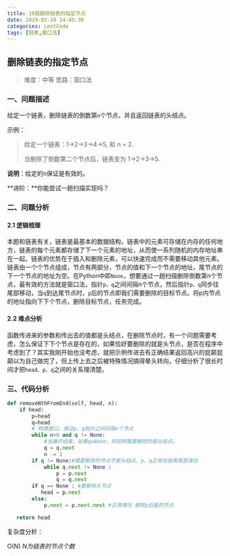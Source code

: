 ```yaml
---
​title: 19题删除链表的指定节点
date: 2019-02-18 14:45:30
categories: LeetCode
tags: [链表,窗口法]
---
```


## 删除链表的指定节点

>难度：中等         思路：窗口法
>

### 一、问题描述

给定一个链表，删除链表的倒数第`n`个节点，并且返回链表的头结点。

示例：

>给定一个链表：1->2->3->4->5, 和 n = 2.
>
>当删除了倒数第二个节点后，链表变为 1->2->3->5.

**说明**：给定的n保证是有效的。

<!--more-->

**进阶：**你能尝试一趟扫描实现吗？

### 二、问题分析

#### 2.1 逻辑梳理

本题和链表有关，链表是最基本的数据结构，链表中的元素可存储在内存的任何地方，链表的每个元素都存储了下一个元素的地址，从而使一系列随机的内存地址串在一起。链表的优势在于插入和删除元素，可以快速完成而不需要移动其他元素。链表由一个个节点组成，节点有两部分，节点的值和下一个节点的地址，尾节点的下一个节点的地址为空。在Python中即`None`，想要通过一趟扫描删除倒数第n个节点，最有效的方法就是窗口法，指针`p，q`之间间隔n个节点，然后指针`p、q`同步往尾部移动，当`q`到达尾节点时，`p`后的节点即我们需要删除的目标节点。将p内节点的地址指向下下个节点，删除目标节点，任务完成。

#### 2.2 难点分析

函数传进来的参数和传出去的值都是头结点，在删除节点时，有一个问题需要考虑，怎么保证下下个节点是存在的，如果恰好要删除的就是头节点，是否在程序中考虑到了？其实我刚开始也没考虑，就把示例传进去有正确结果返回高兴的屁颠屁颠以为自己做完了，但上传上去之后被特殊情况搞得晕头转向，仔细分析了很长时间才把`head、p、q`之间的关系理清楚。

### 三、代码分析

```Python
def removeNthFromEnd(self, head, n):
    if head:
        p=head
        q=head
        # 构建窗口，保证p、q指针之间间隔n个节点
        while n>0 and q != None:
            #当循环结束，如果q=None，则说明需要删除的是头结点。
            q = q.next
            n -= 1
        if q != None:#需要删除的节点不是头结点，p、q正常往链表尾部滑动
            while q.next != None : 
                p = p.next
                q = q.next
        if q == None : #要删除头节点
           head = p.next
        else:
            p.next = p.next.next #正常情况 删除p后面的节点

   return head
```

复杂度分析：

O(N)                              *N为链表的节点个数*





